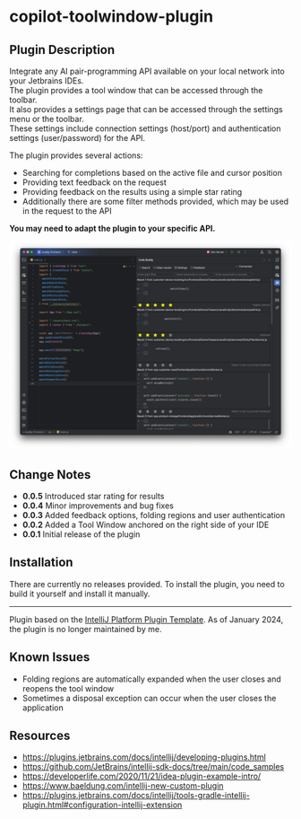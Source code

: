# copilot-toolwindow-plugin

## Plugin Description

Integrate any AI pair-programming API available on your local network into your Jetbrains IDEs.<br>
The plugin provides a tool window that can be accessed through the toolbar.<br>
It also provides a settings page that can be accessed through the settings menu or the toolbar.<br>
These settings include connection settings (host/port) and authentication settings (user/password) for the API.<br>

The plugin provides several actions:<br>
  * Searching for completions based on the active file and cursor position
  * Providing text feedback on the request
  * Providing feedback on the results using a simple star rating
  * Additionally there are some filter methods provided, which may be used in the request to the API

**You may need to adapt the plugin to your specific API.**

![toolwindow_screenshot](src/main/resources/toolwindow.png)

## Change Notes

<ul>
    <li><b>0.0.5</b> Introduced star rating for results</li>
    <li><b>0.0.4</b> Minor improvements and bug fixes</li>
    <li><b>0.0.3</b> Added feedback options, folding regions and user authentication</li>
    <li><b>0.0.2</b> Added a Tool Window anchored on the right side of your IDE</li>
    <li><b>0.0.1</b> Initial release of the plugin</li>
</ul>

## Installation
  
There are currently no releases provided. To install the plugin, you need to build it yourself and install it manually.

---
Plugin based on the [IntelliJ Platform Plugin Template][template].
As of January 2024, the plugin is no longer maintained by me.

[template]: https://github.com/JetBrains/intellij-platform-plugin-template

## Known Issues

- Folding regions are automatically expanded when the user closes and reopens the tool window
- Sometimes a disposal exception can occur when the user closes the application

## Resources

- https://plugins.jetbrains.com/docs/intellij/developing-plugins.html
- https://github.com/JetBrains/intellij-sdk-docs/tree/main/code_samples
- https://developerlife.com/2020/11/21/idea-plugin-example-intro/
- https://www.baeldung.com/intellij-new-custom-plugin
- https://plugins.jetbrains.com/docs/intellij/tools-gradle-intellij-plugin.html#configuration-intellij-extension
